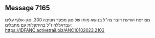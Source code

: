 ## Message 7165

מצורפת הודעת דובר צה"ל בנושא מותו של סגן מפקד חטיבה 300, סגן-אלוף עלים עבדאללה ז"ל בהיתקלות עם מחבלים: https://IDFANC.activetrail.biz/ANC10102023.2103

